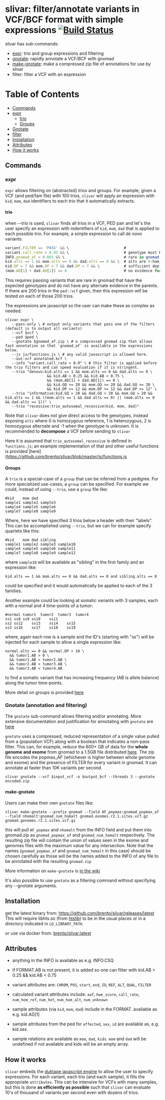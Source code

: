 # slivar: filter/annotate variants in VCF/BCF format with simple expressions [![Build Status](https://travis-ci.org/brentp/slivar.svg?branch=master)](https://travis-ci.org/brentp/slivar)

slivar has sub-commands:
+ [expr](#expr): trio and group expressions and filtering
+ [gnotate](#gnotate): rapidly annotate a VCF/BCF with gnomad
+ [make-gnotate](#gnotate): make a compressed zip file of annotations for use by slivar
+ filter: filter a VCF with an expression

# Table of Contents

* [Commands](#commands)
 * [expr](#expr)
    * [trio](#trio)
    * [Groups](#groups)
 * [Gnotate](#gnotate)
 * [filter](#filter)
* [Installation](#installation)
* [Attributes](#attributes)
* [How it works](#how-it-works)


## Commands

### expr

`expr` allows filtering on (abstracted) trios and groups. For example, given a VCF (and ped/fam file) with
100 trios, `slivar` will apply an expression with `kid`, `mom`, `dad` identifiers to each trio that it automatically
extracts.

#### trio

when --trio is used, `slivar` finds all trios in a VCF, PED pair and let's the user specify an expression with indentifiers
of `kid`, `mom`, `dad` that is applied to each possible trio. For example, a simple expression to call
*de novo* variants:

```javascript
variant.FILTER == 'PASS' && \                         # 
variant.call_rate > 0.95 && \                         # genotype must be known for most of cohort.
INFO.gnomad_af < 0.001 && \                           # rare in gnomad (must be in INFO [but see below])
kid.alts == 1 && mom.alts == 0 && dad.alts == 0 && \  # alts are 0:hom_ref, 1:het, 2:hom_alt, -1:unknown
kid.DP > 7 && mom.DP > 7 && dad.DP > 7 && \           # sufficient depth in all
(mom.AD[1] + dad.AD[1]) == 0                          # no evidence for alternate in the parents
```

This requires passing variants that are rare in gnomad that have the expected genotypes and do
not have any alternate evidence in the parents. If there are 200 trios in the `ped::vcf` given, then this expression
will be tested on each of those 200 trios.

The expressions are javascript so the user can make these as complex as needed.


```
slivar expr \
   --pass-only \ # output only variants that pass one of the filters (default is to output all variants)
   --vcf $vcf \
   --ped $ped \
   --gnotate $gnomad_af.zip \ # a compressed gnomad zip that allows fast annotation so that `gnomad_af` is available in the expressions below.
   --js js/functions.js \ # any valid javascript is allowed here.
   --out-vcf annotated.bcf \
   --info "variant.call_rate > 0.9" \ # this filter is applied before the trio filters and can speed evaluation if it is stringent.
   --trio "denovo:kid.alts == 1 && mom.alts == 0 && dad.alts == 0 \
                   && kid.AB > 0.25 && kid.AB < 0.75 \
                   && (mom.AD[1] + dad.AD[1]) == 0 \
                   && kid.GQ >= 20 && mom.GQ >= 20 && dad.GQ >= 20 \
                   && kid.DP >= 12 && mom.DP >= 12 && dad.DP >= 12" \
   --trio "informative:kid.GQ > 20 && dad.GQ > 20 && mom.GQ > 20 && kid.alts == 1 && ((mom.alts == 1 && dad.alts == 0) || (mom.alts == 0 && dad.alts == 1))" \
   --trio "recessive:trio_autosomal_recessive(kid, mom, dad)"

```

Note that `slivar` does not give direct access to the genotypes, instead exposing `alts` where 0 is homozygous reference, 1 is heterozygous, 2 is
homozygous alternate and -1 when the genotype is unknown. It is recommended to **decompose** a VCF before sending to `slivar`

Here it is assumed that `trio_autosomal_recessive` is defined in `functions.js`; an example implementation of that
and other useful functions is provided [here](https://github.com/brentp/slivar/blob/master/js/functions.js

#### Groups

A `trio` is a special-case of a `group` that can be inferred from a pedigree. For more specialized use-cases, a `group` can be
specified. For example we could, instead of  using `--trio`, use a `group` file like:
```
#kid	mom	dad
sample1	sample2	sample3
sample4	sample5	sample6
sample7	sample8	sample9
```

Where, here we have specified 3 trios below a header with their "labels". This can be accomplished using `--trio`, but we can
for example specify quartets like this:

```
#kid	mom	dad	sibling
sample1	sample2	sample3	sample10
sample4	sample5	sample6	sample11
sample7	sample8	sample9	sample12
```

where `sample10` will be available as "sibling" in the first family and an expression like:
```
kid.alts == 1 && mom.alts == 0 && dad.alts == 0 and sibling.alts == 0
```
could be specified and it would automatically be applied to each of the 3 families.

Another example could be looking at somatic variants with 3 samples, each with a normal and 4 time-points of a tumor:
```
#normal	tumor1	tumor2	tumor3	tumor4
ss1	ss8	ss9	ss10	ss11
ss2	ss12	ss13	ss14	ss15	
ss3	ss16	ss17	ss18	ss19	
```

where, again each row is a sample and the ID's (starting with "ss") will be injected for each sample to allow a single
expression like:
```
normal.alts == 0 && normal.DP > 10 \
  && tumor1.AB > 0 \
  && tumor1.AB < tumor2.AB \
  && tumor2.AB < tumor3.AB \
  && tumor3.AB < tumor4.AB
```

to find a somatic variant that has increasing frequency (AB is allele balance) along the tumor time-points.


More detail on groups is provided [here](https://github.com/brentp/slivar/wiki/groups-in-slivar)

### Gnotate (annotation and filtering)

The `gnotate` sub-command allows filtering and/or annotating.
More extensive documentation and justification for annotating with `gnotate` are [here](https://github.com/brentp/slivar/wiki/gnotate)

`gnotate` uses a compressed, reduced representation of a single value pulled from a (population VCF) along with a boolean that indicates a
non-pass filter. This can, for example, reduce the 600+ GB of data for the **whole genome and exome** from gnomad to a 1.5GB file
distributed [here](https://s3.amazonaws.com/gemini-annotations/gnomad-2.1.zip).
The zip file encodes the popmax_AF (whichever is higher between whole genome and exome) and the presence of FILTER for every variant
in gnomad.  It can annotate at faster than 10K variants per second.

```
slivar gnotate --vcf $input_vcf -o $output_bcf --threads 3 --gnotate encoded.zip
```


#### make-gnotate

Users can make their own `gnotate` files like:

```
slivar make-gnotate --prefix gnomad --field AF_popmax:gnomad_popmax_af --field nhomalt:gnomad_num_homalt gnomad.exomes.r2.1.sites.vcf.gz gnomad.genomes.r2.1.sites.vcf.gz
```

this will pull `AF_popmax` and `nhomalt` from the INFO field and put them into gnomad.zip as `gnomad_popmax_af` and `gnomad_num_homalt` respectively.
The resulting zip file will contain the union of values seen in the exome and genomes files with the maximum value for any intersection.
Note that the names (`gnomad_popmax_af` and `gnomad_num_homalt` in this case) should be chosen carefully as those will be the names added to the INFO
of any file to be annotated with the resulting `gnomad.zip`

More information on `make-gnotate` is [in the wiki](https://github.com/brentp/slivar/wiki/make-gnotate)

It's also possible to use `gnotate` as a filtering command without specifying any --gnotate arguments.

## Installation

get the latest binary from: https://github.com/brentp/slivar/releases/latest
This will require libhts.so (from [htslib](https://htslib.org)) to be in the usual places or in a directory indicated in `LD_LIBRARY_PATH`.

or use via docker from: [brentp/slivar:latest](https://hub.docker.com/r/brentp/slivar)

## Attributes

 + anything in the INFO is available as e.g. INFO.CSQ
 + if FORMAT.AB is not present, it is added so one can filter with kid.AB > 0.25 && kid.AB < 0.75
 + variant attributes are: `CHROM`, `POS`, `start`, `end`, `ID`, `REF`, `ALT`, `QUAL`, `FILTER`
 + calculated variant attributes include: `aaf`, `hwe_score`, `call_rate`, `num_hom_ref`, `num_het`, `num_hom_alt`, `num_unknown`

 + sample attributes (via `kid`, `mom`, `dad`) include in the FORMAT. available as e.g. kid.AD[1]
 + sample attributes from the ped for `affected`, `sex`, `id` are available as, e.g. kid.sex.
 + sample relations are available as `mom`, `dad`, `kids`. `mom` and `dad` will be undefined if not available and kids will be an empty array.

## How it works

 `slivar` embeds the [duktape javascript engine](https://duktape.org/) to allow the user to specify expressions.
 For each variant, each trio (and each sample), it fills the appropriate `attributes`. This can be intensive for
 VCFs with many samples, but this is done **as efficiently as possible** such that `slivar` can evaluate 10's of
 thousand of variants per second even with dozens of trios.
